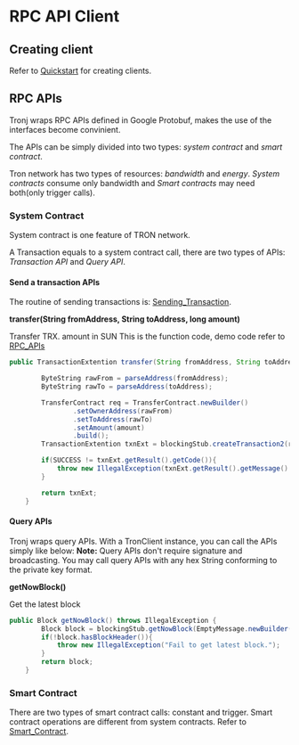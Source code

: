 # RPC API Client

## Creating client

Refer to [Quickstart](Quickstart.md) for creating clients.

## RPC APIs

Tronj wraps RPC APIs defined in Google Protobuf, makes the use of the interfaces  become convinient.

The APIs can be simply divided into two types: *system contract* and *smart contract*.

Tron network has two types of resources: *bandwidth* and *energy*. *System contracts* consume only bandwidth and *Smart contracts* may need both(only trigger calls).

### System Contract

System contract is one feature of TRON network.  

A Transaction equals to a system contract call, there are two types of APIs: *Transaction API* and *Query API*.

#### Send a transaction APIs
The routine of sending transactions is: [Sending_Transaction](Sending_Transaction.md).

**transfer(String fromAddress, String toAddress, long amount)**

Transfer TRX. amount in SUN
This is the function code, demo code refer to [RPC_APIs](RPC_APIs.md)

```java
public TransactionExtention transfer(String fromAddress, String toAddress, long amount) throws IllegalException {

        ByteString rawFrom = parseAddress(fromAddress);
        ByteString rawTo = parseAddress(toAddress);

        TransferContract req = TransferContract.newBuilder()
                .setOwnerAddress(rawFrom)
                .setToAddress(rawTo)
                .setAmount(amount)
                .build();
        TransactionExtention txnExt = blockingStub.createTransaction2(req);

        if(SUCCESS != txnExt.getResult().getCode()){
            throw new IllegalException(txnExt.getResult().getMessage().toStringUtf8());
        }

        return txnExt;
    }
```

#### Query APIs
Tronj wraps query APIs. With a TronClient instance, you can call the APIs simply like below:
**Note:** Query APIs don't require signature and broadcasting. You may call query APIs with any hex String conforming to the private key format.

**getNowBlock()**

Get the latest block

```java
public Block getNowBlock() throws IllegalException {
        Block block = blockingStub.getNowBlock(EmptyMessage.newBuilder().build());
        if(!block.hasBlockHeader()){
            throw new IllegalException("Fail to get latest block.");
        }
        return block;
    }
```

### Smart Contract

There are two types of smart contract calls: constant and trigger. Smart contract operations are different from system contracts. Refer to [Smart_Contract](Smart_Contract.md).



